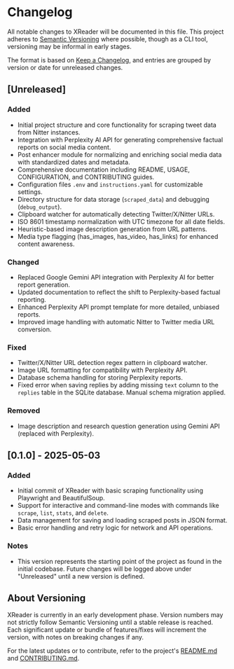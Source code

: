 # Changelog

All notable changes to XReader will be documented in this file. This project adheres to [Semantic Versioning](https://semver.org/spec/v2.0.0.html) where possible, though as a CLI tool, versioning may be informal in early stages.

The format is based on [Keep a Changelog](https://keepachangelog.com/en/1.0.0/), and entries are grouped by version or date for unreleased changes.

## [Unreleased]

### Added
- Initial project structure and core functionality for scraping tweet data from Nitter instances.
- Integration with Perplexity AI API for generating comprehensive factual reports on social media content.
- Post enhancer module for normalizing and enriching social media data with standardized dates and metadata.
- Comprehensive documentation including README, USAGE, CONFIGURATION, and CONTRIBUTING guides.
- Configuration files `.env` and `instructions.yaml` for customizable settings.
- Directory structure for data storage (`scraped_data`) and debugging (`debug_output`).
- Clipboard watcher for automatically detecting Twitter/X/Nitter URLs.
- ISO 8601 timestamp normalization with UTC timezone for all date fields.
- Heuristic-based image description generation from URL patterns.
- Media type flagging (has_images, has_video, has_links) for enhanced content awareness.

### Changed
- Replaced Google Gemini API integration with Perplexity AI for better report generation.
- Updated documentation to reflect the shift to Perplexity-based factual reporting.
- Enhanced Perplexity API prompt template for more detailed, unbiased reports.
- Improved image handling with automatic Nitter to Twitter media URL conversion.

### Fixed
- Twitter/X/Nitter URL detection regex pattern in clipboard watcher.
- Image URL formatting for compatibility with Perplexity API.
- Database schema handling for storing Perplexity reports.
- Fixed error when saving replies by adding missing `text` column to the `replies` table in the SQLite database. Manual schema migration applied.
### Removed
- Image description and research question generation using Gemini API (replaced with Perplexity).

## [0.1.0] - 2025-05-03

### Added
- Initial commit of XReader with basic scraping functionality using Playwright and BeautifulSoup.
- Support for interactive and command-line modes with commands like `scrape`, `list`, `stats`, and `delete`.
- Data management for saving and loading scraped posts in JSON format.
- Basic error handling and retry logic for network and API operations.

### Notes
- This version represents the starting point of the project as found in the initial codebase. Future changes will be logged above under "Unreleased" until a new version is defined.

## About Versioning

XReader is currently in an early development phase. Version numbers may not strictly follow Semantic Versioning until a stable release is reached. Each significant update or bundle of features/fixes will increment the version, with notes on breaking changes if any.

For the latest updates or to contribute, refer to the project's [README.md](README.md) and [CONTRIBUTING.md](CONTRIBUTING.md).
